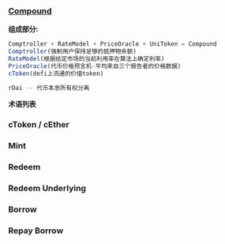 ### [Compound](https://compound.finance/)

**组成部分:**

```javascript
Comptroller + RateModel + PriceOracle + UniToken = Compound
Comptroller(强制用户保持足够的抵押物余额)
RateModel(根据给定市场的当前利用率在算法上确定利率)
PriceOracle(代币价格预言机-平均来自三个报告者的价格数据)
cToken(defi上流通的价值token)

rDai -- 代币本息所有权分离 
```

**术语列表**

### cToken / cEther

### Mint

### Redeem

### Redeem Underlying

### Borrow

### Repay Borrow

